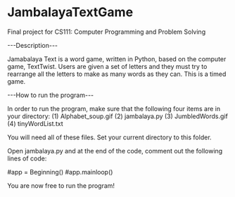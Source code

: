 # JambalayaTextGame
Final project for CS111: Computer Programming and Problem Solving

---Description---

Jamabalaya Text is a word game, written in Python, based on the computer game, TextTwist. 
Users are given a set of letters and they must try to rearrange all the letters to make as many words as they can.
This is a timed game.

---How to run the program---

In order to run the program, make sure that the following four items are in your directory:
(1)	Alphabet_soup.gif
(2)	jambalaya.py
(3)	JumbledWords.gif
(4)	tinyWordList.txt

You will need all of these files. Set your current directory to this folder. 

Open jambalaya.py and at the end of the code, comment out the following lines of code:

#app = Beginning()
#app.mainloop()

You are now free to run the program!

